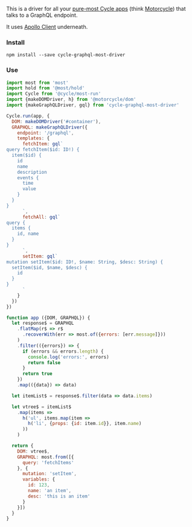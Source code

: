 This is a driver for all your [pure-most Cycle apps](https://github.com/cyclejs/most-run) (think [Motorcycle](https://github.com/motorcyclejs/core#merging-with-cyclejs)) that talks to a GraphQL endpoint.

It uses [Apollo Client](http://docs.apollostack.com/apollo-client/core.html) underneath.

### Install

```
npm install --save cycle-graphql-most-driver
```


### Use

```javascript
import most from 'most'
import hold from '@most/hold'
import Cycle from '@cycle/most-run'
import {makeDOMDriver, h} from '@motorcycle/dom'
import {makeGraphQLDriver, gql} from 'cycle-graphql-most-driver'

Cycle.run(app, {
  DOM: makeDOMDriver('#container'),
  GRAPHQL: makeGraphQLDriver({
    endpoint: '/graphql',
    templates: {
      fetchItem: gql`
query fetchItem($id: ID!) {
  item($id) {
    id
    name
    description
    events {
      time
      value
    }
  }
}
      `,
      fetchAll: gql`
query {
  items {
    id, name
  }
}
      `,
      setItem: gql`
mutation setItem($id: ID!, $name: String, $desc: String) {
  setItem($id, $name, $desc) {
    id
  }
}
      `
    }
  })
})

function app ({DOM, GRAPHQL}) {
  let response$ = GRAPHQL
    .flatMap(r$ => r$
      .recoverWith(err => most.of({errors: [err.message]}))
    )
    .filter(({errors}) => {
      if (errors && errors.length) {
        console.log('errors:', errors)
        return false
      }
      return true
    })
    .map(({data}) => data)

  let itemList$ = response$.filter(data => data.items)

  let vtree$ = itemList$
    .map(items =>
      h('ul', items.map(item =>
        h('li', {props: {id: item.id}}, item.name)
      ))
    )

  return {
    DOM: vtree$,
    GRAPHQL: most.from([{
      query: 'fetchItems'
    }, {
      mutation: 'setItem',
      variables: {
        id: 123,
        name: 'an item',
        desc: 'this is an item'
      }
    }])
  }
}
```
